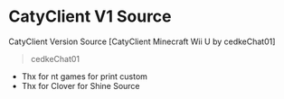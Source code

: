 # CatyClient V1 Source
CatyClient Version Source [CatyClient Minecraft Wii U by cedkeChat01]
> cedkeChat01
- Thx for nt games for print custom
- Thx for Clover for Shine Source
